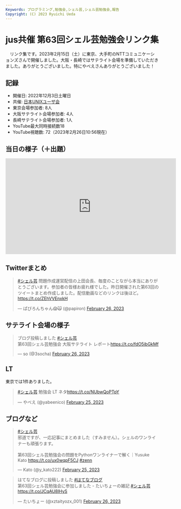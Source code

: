 ```yaml
---
Keywords: プログラミング,勉強会,シェル芸,シェル芸勉強会,報告
Copyright: (C) 2023 Ryuichi Ueda
---
```


# jus共催 第63回シェル芸勉強会リンク集

　リンク集です。2023年2月15日（土）に東京、大手町のNTTコミュニケーションズさんで開催しました。大阪・長崎ではサテライト会場を準備していただきました。ありがとうございました。特にやべえさんありがとうございました！

## 記録

* 開催日: 2022年12月3日土曜日
* 共催: [日本UNIXユーザ会](https://www.jus.or.jp/)
* 東京会場参加者: 8人
* 大阪サテライト会場参加者: 4人
* 長崎サテライト会場参加者: 1人
* YouTube最大同時接続数18
* YouTube視聴数: 72（2023年2月26日10:56現在）

## 当日の様子（＋出題）

<iframe width="560" height="315" src="https://www.youtube.com/embed/zEmqu1UP3SY?start=498" title="YouTube video player" frameborder="0" allow="accelerometer; autoplay; clipboard-write; encrypted-media; gyroscope; picture-in-picture; web-share" allowfullscreen></iframe>

## Twitterまとめ

<blockquote class="twitter-tweet" data-partner="tweetdeck"><p lang="ja" dir="ltr"><a href="https://twitter.com/hashtag/%E3%82%B7%E3%82%A7%E3%83%AB%E8%8A%B8?src=hash&amp;ref_src=twsrc%5Etfw">#シェル芸</a> 問題作成運営配信の上田会長、毎度のことながら本当にありがとうございます。参加者の皆様お疲れ様でした。昨日開催された第63回のツイートまとめ作成しました。配信動画などのリンクは後ほど。<a href="https://t.co/ZEhVVEnxkH">https://t.co/ZEhVVEnxkH</a></p>&mdash; ぱぴろんちゃん😱🙀 (@papiron) <a href="https://twitter.com/papiron/status/1629723180700151808?ref_src=twsrc%5Etfw">February 26, 2023</a></blockquote>
<script async src="https://platform.twitter.com/widgets.js" charset="utf-8"></script>


## サテライト会場の様子

<blockquote class="twitter-tweet" data-partner="tweetdeck"><p lang="ja" dir="ltr">ブログ投稿しました <a href="https://twitter.com/hashtag/%E3%82%B7%E3%82%A7%E3%83%AB%E8%8A%B8?src=hash&amp;ref_src=twsrc%5Etfw">#シェル芸</a><br>第63回シェル芸勉強会 大阪サテライト レポート<a href="https://t.co/fdO5ibGkMf">https://t.co/fdO5ibGkMf</a></p>&mdash; so (@3socha) <a href="https://twitter.com/3socha/status/1629838078163718144?ref_src=twsrc%5Etfw">February 26, 2023</a></blockquote>
<script async src="https://platform.twitter.com/widgets.js" charset="utf-8"></script>

## LT

東京では1件ありました。

<blockquote class="twitter-tweet" data-partner="tweetdeck"><p lang="ja" dir="ltr"><a href="https://twitter.com/hashtag/%E3%82%B7%E3%82%A7%E3%83%AB%E8%8A%B8?src=hash&amp;ref_src=twsrc%5Etfw">#シェル芸</a> 勉強会 LT ネタ<a href="https://t.co/NUbwQoPTpY">https://t.co/NUbwQoPTpY</a></p>&mdash; やべえ (@yabeenico) <a href="https://twitter.com/yabeenico/status/1629380340585496576?ref_src=twsrc%5Etfw">February 25, 2023</a></blockquote>
<script async src="https://platform.twitter.com/widgets.js" charset="utf-8"></script>


## ブログなど

<blockquote class="twitter-tweet" data-partner="tweetdeck"><p lang="ja" dir="ltr"><a href="https://twitter.com/hashtag/%E3%82%B7%E3%82%A7%E3%83%AB%E8%8A%B8?src=hash&amp;ref_src=twsrc%5Etfw">#シェル芸</a><br>邪道ですが、一応記事にまとめました（すみません）。シェルのワンライナーも頑張ります。<br><br>第63回シェル芸勉強会の問題をPythonワンライナーで解く｜Yusuke Kato <a href="https://t.co/ux0wqpF5CJ">https://t.co/ux0wqpF5CJ</a> <a href="https://twitter.com/hashtag/zenn?src=hash&amp;ref_src=twsrc%5Etfw">#zenn</a></p>&mdash; Kato (@y_kato222) <a href="https://twitter.com/y_kato222/status/1629627949749252096?ref_src=twsrc%5Etfw">February 25, 2023</a></blockquote>
<script async src="https://platform.twitter.com/widgets.js" charset="utf-8"></script>

<blockquote class="twitter-tweet" data-partner="tweetdeck"><p lang="ja" dir="ltr">はてなブログに投稿しました <a href="https://twitter.com/hashtag/%E3%81%AF%E3%81%A6%E3%81%AA%E3%83%96%E3%83%AD%E3%82%B0?src=hash&amp;ref_src=twsrc%5Etfw">#はてなブログ</a><br>第63回シェル芸勉強会に参加しました - たいちょーの雑記 <a href="https://twitter.com/hashtag/%E3%82%B7%E3%82%A7%E3%83%AB%E8%8A%B8?src=hash&amp;ref_src=twsrc%5Etfw">#シェル芸</a> <a href="https://t.co/JCqAU8IHyS">https://t.co/JCqAU8IHyS</a></p>&mdash; たいちょー (@xztaityozx_001) <a href="https://twitter.com/xztaityozx_001/status/1629770203491090432?ref_src=twsrc%5Etfw">February 26, 2023</a></blockquote>
<script async src="https://platform.twitter.com/widgets.js" charset="utf-8"></script>



